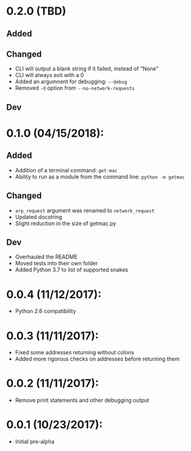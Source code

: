 
# 0.2.0 (TBD)
## Added


## Changed
* CLI will output a blank string if it failed, instead of "None"
* CLI will always exit with a 0
* Added an argumnent for debugging: `--debug`
* Removed `-d` option from `--no-network-requests`

## Dev


# 0.1.0 (04/15/2018):
## Added
* Addition of a terminal command: `get-mac`
* Ability to run as a module from the command line: `python -m getmac`

## Changed
* `arp_request` argument was renamed to `network_request`
* Updated docstring
* Slight reduction in the size of getmac.py

## Dev
* Overhauled the README
* Moved tests into their own folder
* Added Python 3.7 to list of supported snakes


# 0.0.4 (11/12/2017):
* Python 2.6 compatibility


# 0.0.3 (11/11/2017):
* Fixed some addresses returning without colons
* Added more rigorous checks on addresses before returning them


# 0.0.2 (11/11/2017):
* Remove print statements and other debugging output


# 0.0.1 (10/23/2017):
* Initial pre-alpha
